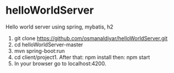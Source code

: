 # helloWorldServer
Hello world server using spring, mybatis, h2

1. git clone https://github.com/osmanaldiyar/helloWorldServer.git
2. cd helloWorldServer-master
3. mvn spring-boot:run
3. cd client/project1. After that: npm install then: npm start
9. In your browser go to localhost:4200.

